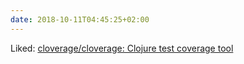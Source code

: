 ```yaml
---
date: 2018-10-11T04:45:25+02:00
---
```


Liked: [cloverage/cloverage: Clojure test coverage tool](https://github.com/cloverage/cloverage)
